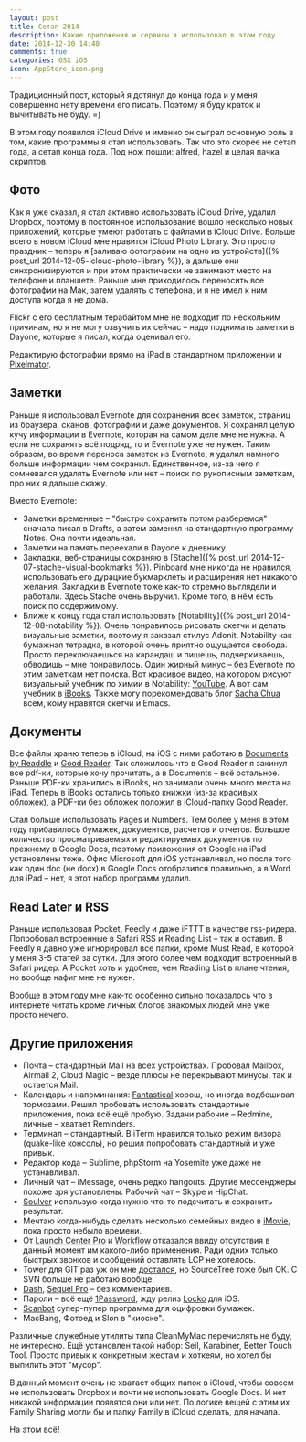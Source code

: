 ```yaml
---
layout: post
title: Сетап 2014
description: Какие приложения и сервисы я использовал в этом году
date: 2014-12-30 14:40
comments: true
categories: OSX iOS
icon: AppStore_icon.png
---
```


Традиционный пост, который я дотянул до конца года и у меня совершенно нету времени его писать. Поэтому я буду краток и вычитывать не буду. =)

В этом году появился iCloud Drive и именно он сыграл основную роль в том, какие программы я стал использовать. Так что это скорее не сетап года, а сетап конца года. Под нож пошли: alfred, hazel и целая пачка скриптов.

## Фото

Как я уже сказал, я стал активно использовать iCloud Drive, удалил Dropbox, поэтому в постоянное использование вошло несколько новых приложений, которые умеют работать с файлами в iCloud Drive. Больше всего в новом iCloud мне нравится iCloud Photo Library. Это просто праздник – теперь я [заливаю фотографии на одно из устройств]({% post_url 2014-12-05-icloud-photo-library %}), а дальше они синхронизируются и при этом практически не занимают место на телефоне и планшете. Раньше мне приходилось переносить все фотографии на Мак, затем удалять с телефона, и я не имел к ним доступа когда я не дома.

Flickr с его бесплатным терабайтом мне не подходит по нескольким причинам, но я не могу озвучить их сейчас – надо поднимать заметки в Dayone, которые я писал, когда оценивал его.

Редактирую фотографии прямо на iPad в стандартном приложении и [Pixelmator](https://itunes.apple.com/ru/app/pixelmator/id924695435?mt=8&uo=4&at=10lbPv&ct=searchlink).

## Заметки

Раньше я использовал Evernote для сохранения всех заметок, страниц из браузера, сканов, фотографий и даже документов. Я сохранял целую кучу информации в Evernote, которая на самом деле мне не нужна. А если не сохранять всё подряд, то и Evernote уже не нужен. Таким образом, во время переноса заметок из Evernote, я удалил намного больше информации чем сохранил. Единственное, из-за чего я сомневался удалять Evernote или нет – поиск по рукописным заметкам, про них я дальше скажу.

Вместо Evernote:

- Заметки временные – "быстро сохранить потом разберемся" сначала писал в Drafts, а затем заменил на стандартную программу Notes. Она почти идеальная.
- Заметки на память переехали в Dayone к дневнику.
- Закладки, веб-страницы сохраняю в [Stache]({% post_url 2014-12-07-stache-visual-bookmarks %}). Pinboard мне никогда не нравился, использовать его дурацкие букмарклеты и расширения нет никакого желания. Закладки в Evernote тоже как-то стремно выглядели и работали. Здесь Stache очень выручил. Кроме того, в нём есть поиск по содержимому.
- Ближе к концу года стал использовать [Notability]({% post_url 2014-12-08-notability %}). Очень понравилось рисовать скетчи и делать визуальные заметки, поэтому я заказал стилус Adonit. Notability как бумажная тетрадка, в которой очень приятно ощущается свобода. Просто переключаешься на карандаш и пишешь, подчеркиваешь, обводишь – мне понравилось. Один жирный минус – без Evernote по этим заметкам нет поиска. Вот красивое видео, на котором рисуют визуальный учебник по химии в Notability: [YouTube](https://www.youtube.com/watch?v=BSxrnEQR59E&feature=youtu.be). А вот сам учебник в [iBooks](https://t.co/dIqiIRPDLt). Также могу порекомендовать блог [Sacha Chua](http://sachachua.com/) всем, кому нравятся скетчи и Emacs.

## Документы

Все файлы храню теперь в iCloud, на iOS с ними работаю в [Documents by Readdle](https://readdle.com/products/documents) и [Good Reader](https://itunes.apple.com/ru/app/goodreader/id777310222?mt=8&uo=4&at=10lbPv&ct=searchlink). Так сложилось что в Good Reader я закинул все pdf-ки, которые хочу прочитать, а в Documents – всё остальное. Раньше PDF-ки хранились в iBooks, но занимали очень много места на iPad. Теперь в iBooks остались только книжки (из-за красивых обложек), а PDF-ки без обложек положил в iCloud-папку Good Reader.

Стал больше использовать Pages и Numbers. Тем более у меня в этом году прибавилось бумажек, документов, расчетов и отчетов. Большое количество просматриваемых и редактируемых документов по прежнему в Google Docs, поэтому приложения от Google на iPad установлены тоже. Офис Microsoft для iOS устанавливал, но после того как один doc (не docx) в Google Docs отобразился правильно, а в Word для iPad – нет, я этот набор программ удалил.

## Read Later и RSS

Раньше использовал Pocket, Feedly и даже iFTTT в качестве rss-ридера. Попробовал встроенные в Safari RSS и Reading List – так и оставил. В Feedly я давно уже игнорировал все папки, кроме Must Read, в которой у меня 3-5 статей за сутки. Для этого более чем подходит встроенный в Safari ридер. А Pocket хоть и удобнее, чем Reading List в плане чтения, но вообще нафиг мне не нужен.

Вообще в этом году мне как-то особенно сильно показалось что в интернете читать кроме личных блогов знакомых людей мне уже просто нечего.

## Другие приложения

- Почта – стандартный Mail на всех устройствах. Пробовал Mailbox, Airmail 2, Cloud Magic – везде плюсы не перекрывают минусы, так и остается Mail.
- Календарь и напоминания: [Fantastical](https://itunes.apple.com/ru/app/id830708155?mt=8&at=10lbPv) хорош, но иногда подбешивал тормозами. Решил пробовать использовать стандартные приложения, пока всё ещё пробую. Задачи рабочие – Redmine, личные – хватает Reminders.
- Терминал – стандартный. В iTerm нравился только режим визора (quake-like консоль), но решил попробовать стандартный и уже привык.
- Редактор кода – Sublime, phpStorm на Yosemite уже даже не устанавливал.
- Личный чат – iMessage, очень редко hangouts. Другие мессенджеры похоже зря установлены. Рабочий чат – Skype и HipChat.
- [Soulver](https://itunes.apple.com/ru/app/soulver-notepad-calculator/id348142037?mt=8&uo=4&at=10lbPv&ct=searchlink) использую когда нужно что-то подсчитать и сохранить результат.
- Мечтаю когда-нибудь сделать несколько семейных видео в [iMovie](https://itunes.apple.com/ru/app/imovie/id377298193?mt=8&uo=4&at=10lbPv&ct=searchlink), пока просто небыло времени.
- От [Launch Center Pro](https://itunes.apple.com/ru/app/launch-center-pro-for-ipad/id799664902?mt=8&uo=4&at=10lbPv&ct=searchlink) и [Workflow](https://itunes.apple.com/ru/app/workflow-powerful-automation/id915249334?mt=8&uo=4&at=10lbPv&ct=searchlink) отказался ввиду отсутствия в данный момент им какого-либо применения. Ради одних только быстрых звонков и сообщений оставлять LCP не хотелось.
- Tower для GIT раз уж он мне [достался](http://macosworld.ru/tower-2-git-mac/), но SourceTree тоже был ОК. С SVN больше не работаю вообще.
- [Dash](https://itunes.apple.com/ru/app/dash-docs-snippets/id458034879?mt=12&uo=4&at=10lbPv&ct=searchlink), [Sequel Pro](http://www.sequelpro.com/) – без комментариев.
- Пароли – всё ещё [1Password](https://itunes.apple.com/ru/app/1password/id443987910?mt=12&uo=4&at=10lbPv&ct=searchlink), жду релиз [Locko](https://itunes.apple.com/ru/app/locko-password-manager-file/id863040375?mt=12&uo=4&at=10lbPv&ct=searchlink) для iOS.
- [Scanbot](http://paul.elms.pro/blog/2014/08/15/scanbot-pro/) супер-пупер программа для оцифровки бумажек.
- MacBang, Фотоед и Slon в "киоске".

Различные служебные утилиты типа CleanMyMac перечислять не буду, не интересно. Ещё установлен такой набор: Seil, Karabiner, Better Touch Tool. Просто привык к конкретным жестам и хоткеям, но хотел бы выпилить этот "мусор".

В данный момент очень не хватает общих папок в iCloud, чтобы совсем не использовать Dropbox и почти не использовать Google Docs. И нет никакой информации появятся они или нет. По логике вещей с этим их Family Sharing могли бы и папку Family в iCloud сделать, для начала.

На этом всё!